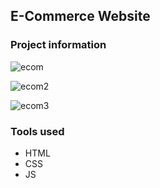 ## E-Commerce Website

### Project information

![ecom](https://user-images.githubusercontent.com/89424060/209988103-16cf85f6-e8e5-42ef-8967-72064876fdaf.png)

![ecom2](https://user-images.githubusercontent.com/89424060/209988332-1c65db2e-1be8-43b7-867b-db3b7d3e798e.png)

![ecom3](https://user-images.githubusercontent.com/89424060/209988713-a9c74967-ceb0-48a6-9183-50433d431229.png)
### Tools used

+ HTML
+ CSS
+ JS
